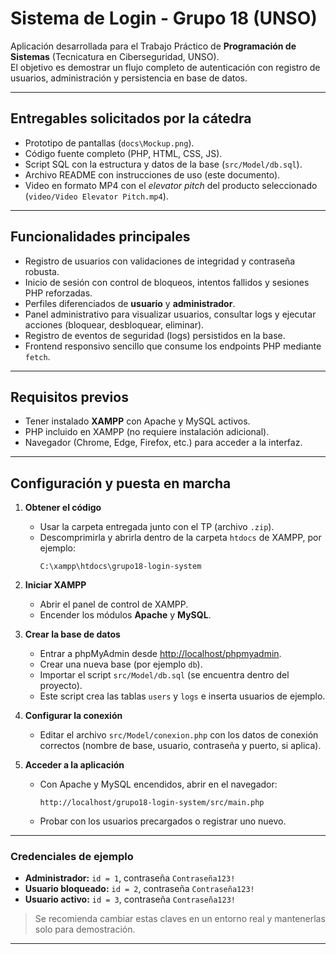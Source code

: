 # Sistema de Login - Grupo 18 (UNSO)

Aplicación desarrollada para el Trabajo Práctico de **Programación de Sistemas** (Tecnicatura en Ciberseguridad, UNSO).  
El objetivo es demostrar un flujo completo de autenticación con registro de usuarios, administración y persistencia en base de datos.

---

## Entregables solicitados por la cátedra
- Prototipo de pantallas (`docs\Mockup.png`).  
- Código fuente completo (PHP, HTML, CSS, JS).  
- Script SQL con la estructura y datos de la base (`src/Model/db.sql`).  
- Archivo README con instrucciones de uso (este documento).  
- Video en formato MP4 con el _elevator pitch_ del producto seleccionado (`video/Video Elevator Pitch.mp4`).  

---

## Funcionalidades principales
- Registro de usuarios con validaciones de integridad y contraseña robusta.  
- Inicio de sesión con control de bloqueos, intentos fallidos y sesiones PHP reforzadas.  
- Perfiles diferenciados de **usuario** y **administrador**.  
- Panel administrativo para visualizar usuarios, consultar logs y ejecutar acciones (bloquear, desbloquear, eliminar).  
- Registro de eventos de seguridad (logs) persistidos en la base.  
- Frontend responsivo sencillo que consume los endpoints PHP mediante `fetch`.

---

## Requisitos previos
- Tener instalado **XAMPP** con Apache y MySQL activos.  
- PHP incluido en XAMPP (no requiere instalación adicional).  
- Navegador (Chrome, Edge, Firefox, etc.) para acceder a la interfaz.  

---

## Configuración y puesta en marcha
1. **Obtener el código**
   - Usar la carpeta entregada junto con el TP (archivo `.zip`).
   - Descomprimirla y abrirla dentro de la carpeta `htdocs` de XAMPP, por ejemplo:  
     ```
     C:\xampp\htdocs\grupo18-login-system
     ```

2. **Iniciar XAMPP**
   - Abrir el panel de control de XAMPP.
   - Encender los módulos **Apache** y **MySQL**.

3. **Crear la base de datos**
   - Entrar a phpMyAdmin desde [http://localhost/phpmyadmin](http://localhost/phpmyadmin).  
   - Crear una nueva base (por ejemplo `db`).
   - Importar el script `src/Model/db.sql` (se encuentra dentro del proyecto).  
   - Este script crea las tablas `users` y `logs` e inserta usuarios de ejemplo.

4. **Configurar la conexión**
   - Editar el archivo `src/Model/conexion.php` con los datos de conexión correctos (nombre de base, usuario, contraseña y puerto, si aplica).

5. **Acceder a la aplicación**
   - Con Apache y MySQL encendidos, abrir en el navegador:  
     ```
     http://localhost/grupo18-login-system/src/main.php
     ```
   - Probar con los usuarios precargados o registrar uno nuevo.

---

### Credenciales de ejemplo
- **Administrador:** `id = 1`, contraseña `Contraseña123!`  
- **Usuario bloqueado:** `id = 2`, contraseña `Contraseña123!`  
- **Usuario activo:** `id = 3`, contraseña `Contraseña123!`  

> Se recomienda cambiar estas claves en un entorno real y mantenerlas solo para demostración.

---


